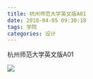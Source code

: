 ```yaml
---
title: 杭州师范大学英文版A01
date: 2018-04-05 09:30:18
tags: 学院
categories: 设计
---
```


杭州师范大学英文版A01

![](http://7xrlyl.com1.z0.glb.clouddn.com/20180110%E6%9D%AD%E5%B7%9E%E5%B8%88%E8%8C%83%E5%A4%A7%E5%AD%A6%E8%8B%B1%E6%96%87%E7%89%88A01.png-athene)
